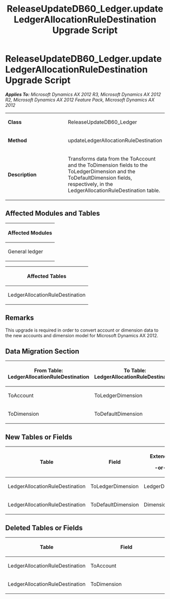 ﻿---
title: ReleaseUpdateDB60_Ledger.updateLedgerAllocationRuleDestination Upgrade Script
TOCTitle: ReleaseUpdateDB60_Ledger.updateLedgerAllocationRuleDestination Upgrade Script
ms:assetid: a12b112b-fe0e-606a-28a9-9d6f17ed0169
ms:mtpsurl: https://msdn.microsoft.com/en-us/library/JJ736724(v=AX.60)
ms:contentKeyID: 49710156
ms.date: 05/18/2015
mtps_version: v=AX.60
---

# ReleaseUpdateDB60\_Ledger.updateLedgerAllocationRuleDestination Upgrade Script 


_**Applies To:** Microsoft Dynamics AX 2012 R3, Microsoft Dynamics AX 2012 R2, Microsoft Dynamics AX 2012 Feature Pack, Microsoft Dynamics AX 2012_

<table>
<colgroup>
<col style="width: 50%" />
<col style="width: 50%" />
</colgroup>
<tbody>
<tr class="odd">
<td><p><strong>Class</strong></p></td>
<td><p>ReleaseUpdateDB60_Ledger</p></td>
</tr>
<tr class="even">
<td><p><strong>Method</strong></p></td>
<td><p>updateLedgerAllocationRuleDestination</p></td>
</tr>
<tr class="odd">
<td><p><strong>Description</strong></p></td>
<td><p>Transforms data from the ToAccount and the ToDimension fields to the ToLedgerDimension and the ToDefaultDimension fields, respectively, in the LedgerAllocationRuleDestination table.</p></td>
</tr>
</tbody>
</table>


## Affected Modules and Tables

<table>
<colgroup>
<col style="width: 100%" />
</colgroup>
<thead>
<tr class="header">
<th><p>Affected Modules</p></th>
</tr>
</thead>
<tbody>
<tr class="odd">
<td><p>General ledger</p></td>
</tr>
</tbody>
</table>


<table>
<colgroup>
<col style="width: 100%" />
</colgroup>
<thead>
<tr class="header">
<th><p>Affected Tables</p></th>
</tr>
</thead>
<tbody>
<tr class="odd">
<td><p>LedgerAllocationRuleDestination</p></td>
</tr>
</tbody>
</table>


## Remarks

This upgrade is required in order to convert account or dimension data to the new accounts and dimension model for Microsoft Dynamics AX 2012.

## Data Migration Section

<table>
<colgroup>
<col style="width: 50%" />
<col style="width: 50%" />
</colgroup>
<thead>
<tr class="header">
<th><p>From Table: LedgerAllocationRuleDestination</p></th>
<th><p>To Table: LedgerAllocationRuleDestination</p></th>
</tr>
</thead>
<tbody>
<tr class="odd">
<td><p>ToAccount</p></td>
<td><p>ToLedgerDimension</p></td>
</tr>
<tr class="even">
<td><p>ToDimension</p></td>
<td><p>ToDefaultDimension</p></td>
</tr>
</tbody>
</table>


## New Tables or Fields

<table>
<colgroup>
<col style="width: 33%" />
<col style="width: 33%" />
<col style="width: 33%" />
</colgroup>
<thead>
<tr class="header">
<th><p>Table</p></th>
<th><p>Field</p></th>
<th><p>Extended Data Type</p>
<p>-or- Base Enum</p></th>
</tr>
</thead>
<tbody>
<tr class="odd">
<td><p>LedgerAllocationRuleDestination</p></td>
<td><p>ToLedgerDimension</p></td>
<td><p>LedgerDimensionAccount</p></td>
</tr>
<tr class="even">
<td><p>LedgerAllocationRuleDestination</p></td>
<td><p>ToDefaultDimension</p></td>
<td><p>DimensionDefault</p></td>
</tr>
</tbody>
</table>


## Deleted Tables or Fields

<table>
<colgroup>
<col style="width: 50%" />
<col style="width: 50%" />
</colgroup>
<thead>
<tr class="header">
<th><p>Table</p></th>
<th><p>Field</p></th>
</tr>
</thead>
<tbody>
<tr class="odd">
<td><p>LedgerAllocationRuleDestination</p></td>
<td><p>ToAccount</p></td>
</tr>
<tr class="even">
<td><p>LedgerAllocationRuleDestination</p></td>
<td><p>ToDimension</p></td>
</tr>
</tbody>
</table>

  


